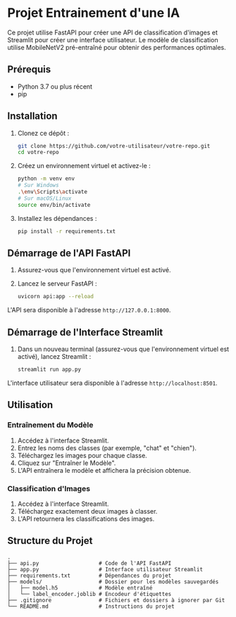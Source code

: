 # Projet Entrainement d'une IA

Ce projet utilise FastAPI pour créer une API de classification d'images et Streamlit pour créer une interface utilisateur. Le modèle de classification utilise MobileNetV2 pré-entraîné pour obtenir des performances optimales.

## Prérequis

- Python 3.7 ou plus récent
- pip

## Installation

1. Clonez ce dépôt :

    ```bash
    git clone https://github.com/votre-utilisateur/votre-repo.git
    cd votre-repo
    ```

2. Créez un environnement virtuel et activez-le :

    ```bash
    python -m venv env
    # Sur Windows
    .\env\Scripts\activate
    # Sur macOS/Linux
    source env/bin/activate
    ```

3. Installez les dépendances :

    ```bash
    pip install -r requirements.txt
    ```

## Démarrage de l'API FastAPI

1. Assurez-vous que l'environnement virtuel est activé.
2. Lancez le serveur FastAPI :

    ```bash
    uvicorn api:app --reload
    ```

L'API sera disponible à l'adresse `http://127.0.0.1:8000`.

## Démarrage de l'Interface Streamlit

1. Dans un nouveau terminal (assurez-vous que l'environnement virtuel est activé), lancez Streamlit :

    ```bash
    streamlit run app.py
    ```

L'interface utilisateur sera disponible à l'adresse `http://localhost:8501`.

## Utilisation

### Entraînement du Modèle

1. Accédez à l'interface Streamlit.
2. Entrez les noms des classes (par exemple, "chat" et "chien").
3. Téléchargez les images pour chaque classe.
4. Cliquez sur "Entraîner le Modèle".
5. L'API entraînera le modèle et affichera la précision obtenue.

### Classification d'Images

1. Accédez à l'interface Streamlit.
2. Téléchargez exactement deux images à classer.
3. L'API retournera les classifications des images.

## Structure du Projet

```plaintext
.
├── api.py                   # Code de l'API FastAPI
├── app.py                   # Interface utilisateur Streamlit
├── requirements.txt         # Dépendances du projet
├── models/                  # Dossier pour les modèles sauvegardés
│   ├── model.h5             # Modèle entraîné
│   └── label_encoder.joblib # Encodeur d'étiquettes
├── .gitignore               # Fichiers et dossiers à ignorer par Git
└── README.md                # Instructions du projet
